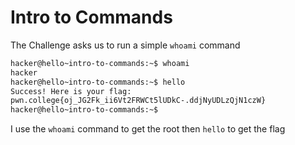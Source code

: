 # Intro to Commands 
The Challenge asks us to run a simple `whoami` command
```bash
hacker@hello~intro-to-commands:~$ whoami
hacker
hacker@hello~intro-to-commands:~$ hello
Success! Here is your flag:
pwn.college{oj_JG2Fk_ii6Vt2FRWCt5lUDkC-.ddjNyUDLzQjN1czW}
hacker@hello~intro-to-commands:~$
```
I use the `whoami` command to get the root then `hello` to get the flag

